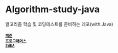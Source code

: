 # Algorithm-study-java

알고리즘 학습 및 코딩테스트를 준비하는 레포(with.Java)<br>
<br/>
</b> <b><a href="https://www.acmicpc.net/">`백준`</a></b> <br/>
<b><a href="https://school.programmers.co.kr/learn/challenges">`프로그래머스`</a></b> <br>
</b> <b><a href="https://swexpertacademy.com/main/main.do">`SWEA`</a></b> <br/>
